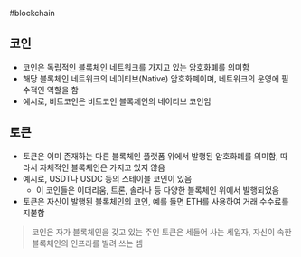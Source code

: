 #blockchain 

## 코인
- 코인은 독립적인 블록체인 네트워크를 가지고 있는 암호화폐를 의미함
- 해당 블록체인 네트워크의 네이티브(Native) 암호화폐이며, 네트워크의 운영에 필수적인 역할을 함
- 예시로, 비트코인은 비트코인 블록체인의 네이티브 코인임

## 토큰
- 토큰은 이미 존재하는 다른 블록체인 플랫폼 위에서 발행된 암호화폐를 의미함, 따라서 자체적인 블록체인은 가지고 있지 않음
- 예시로, USDT나 USDC 등의 스테이블 코인이 있음
	- 이 코인들은 이더리움, 트론, 솔라나 등 다양한 블록체인 위에서 발행되었음
- 토큰은 자신이 발행된 블록체인의 코인, 예를 들면 ETH를 사용하여 거래 수수료를 지불함


> 코인은 자가 블록체인을 갖고 있는 주인
> 토큰은 세들어 사는 세입자, 자신이 속한 블록체인의 인프라를 빌려 쓰는 셈